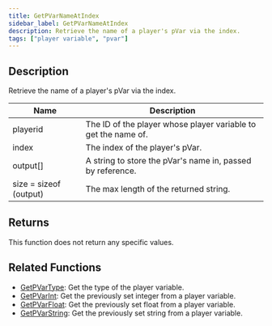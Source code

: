 ```yaml
---
title: GetPVarNameAtIndex
sidebar_label: GetPVarNameAtIndex
description: Retrieve the name of a player's pVar via the index.
tags: ["player variable", "pvar"]
---
```


## Description

Retrieve the name of a player's pVar via the index.

| Name                   | Description                                                    |
| ---------------------- | -------------------------------------------------------------- |
| playerid               | The ID of the player whose player variable to get the name of. |
| index                  | The index of the player's pVar.                                |
| output[]               | A string to store the pVar's name in, passed by reference.     |
| size = sizeof (output) | The max length of the returned string.                         |

## Returns

This function does not return any specific values.

## Related Functions

- [GetPVarType](GetPVarType): Get the type of the player variable.
- [GetPVarInt](GetPVarInt): Get the previously set integer from a player variable.
- [GetPVarFloat](GetPVarFloat): Get the previously set float from a player variable.
- [GetPVarString](GetPVarString): Get the previously set string from a player variable.
